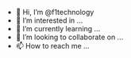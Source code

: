 - 👋 Hi, I’m @f1technology
- 👀 I’m interested in ...
- 🌱 I’m currently learning ...
- 💞️ I’m looking to collaborate on ...
- 📫 How to reach me ...

<!---
f1technology/f1technology is a ✨ special ✨ repository because its `README.md` (this file) appears on your GitHub profile.
You can click the Preview link to take a look at your changes.
--->
